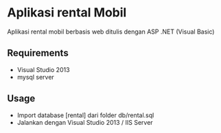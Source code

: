 # Aplikasi rental Mobil
Aplikasi rental mobil berbasis web ditulis dengan ASP .NET (Visual Basic)

## Requirements
* Visual Studio 2013
* mysql server

## Usage
* Import database [rental] dari folder db/rental.sql
* Jalankan dengan Visual Studio 2013 / IIS Server